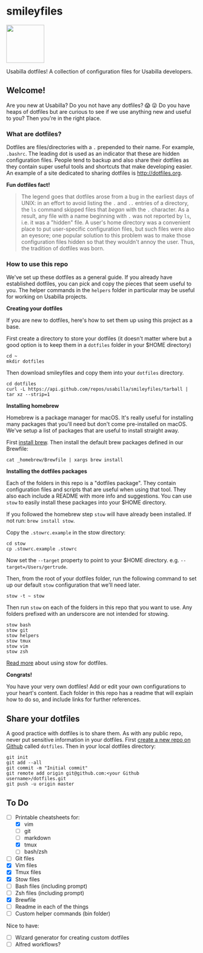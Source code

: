 # smileyfiles

<img src="https://rawgit.com/usabilla/smileyfiles/master/smiley.svg" width="100" height="100">

Usabilla dotfiles! A collection of configuration files for Usabilla developers.

## Welcome!

Are you new at Usabilla? Do you not have any dotfiles? 😱 😜 Do you have heaps of dotfiles but are curious to see if we use anything new and useful to you? Then you're in the right place.

### What are dotfiles?
Dotfiles are files/directories with a `.` prepended to their name. For example, `.bashrc`. The leading dot is used as an indicator that these are hidden configuration files. People tend to backup and also share their dotfiles as they contain super useful tools and shortcuts that make developing easier. An example of a site dedicated to sharing dotfiles is <http://dotfiles.org>.

**Fun dotfiles fact!**

> The legend goes that dotfiles arose from a bug in the earliest days of UNIX: in an effort to avoid listing the `.` and `..` entries of a directory, the `ls` command skipped files that _began_ with the `.` character. As a result, any file with a name beginning with `.` was not reported by `ls`, i.e. it was a "hidden" file. A user's home directory was a convenient place to put user-specific configuration files, but such files were also an eyesore; one popular solution to this problem was to make those configuration files hidden so that they wouldn't annoy the user. Thus, the tradition of dotfiles was born.

### How to use this repo

We've set up these dotfiles as a general guide. If you already have established dotfiles, you can pick and copy the pieces that seem useful to you. The helper commands in the `helpers` folder in particular may be useful for working on Usabilla projects.

**Creating your dotfiles**

If you are new to dotfiles, here's how to set them up using this project as a base.

First create a directory to store your dotfiles (it doesn't matter where but a good option is to keep them in a `dotfiles` folder in your $HOME directory)

```
cd ~
mkdir dotfiles
```

Then download smileyfiles and copy them into your `dotfiles` directory.

```
cd dotfiles
curl -L https://api.github.com/repos/usabilla/smileyfiles/tarball | tar xz --strip=1
```

**Installing homebrew**

Homebrew is a package manager for macOS. It's really useful for installing many packages that you'll need but don't come pre-installed on macOS. We've setup a list of packages that are useful to install straight away.

First [install brew]((https://brew.sh/)). Then install the default brew packages defined in our Brewfile:

```
cat _homebrew/Brewfile | xargs brew install
```

**Installing the dotfiles packages**

Each of the folders in this repo is a "dotfiles package". They contain configuration files and scripts that are useful when using that tool. They also each include a README with more info and suggestions. You can use `stow` to easily install these packages into your $HOME directory.

If you followed the homebrew step `stow` will have already been installed. If not run: `brew install stow`.

Copy the `.stowrc.example` in the stow directory:

```
cd stow
cp .stowrc.example .stowrc
```

Now set the `--target` property to point to your $HOME directory. e.g. `--target=/Users/gertrude`.

Then, from the root of your dotfiles folder, run the following command to set up our default `stow` configuration that we'll need later.

```
stow -t ~ stow
```

Then run `stow` on each of the folders in this repo that you want to use. Any folders prefixed with an underscore are not intended for stowing.

```
stow bash
stow git
stow helpers
stow tmux
stow vim
stow zsh
```

[Read more](https://alexpearce.me/2016/02/managing-dotfiles-with-stow/) about using stow for dotfiles.


**Congrats!**

You have your very own dotfiles! Add or edit your own configurations to your heart's content. Each folder in this repo has a readme that will explain how to do so, and include links for further references.

## Share your dotfiles

A good practice with dotfiles is to share them. As with any public repo, never put sensitive information in your dotfiles. First [create a new repo on Github](https://github.com/new) called `dotfiles`. Then in your local dotfiles directory:
```
git init
git add --all
git commit -m "Initial commit"
git remote add origin git@github.com:<your Github username>/dotfiles.git
git push -u origin master

```

## To Do
- [ ] Printable cheatsheets for:
    - [x] vim
    - [ ] git
    - [ ] markdown
    - [x] tmux
    - [ ] bash/zsh
- [ ] Git files
- [x] Vim files
- [x] Tmux files
- [x] Stow files
- [ ] Bash files (including prompt)
- [ ] Zsh files (including prompt)
- [x] Brewfile
- [ ] Readme in each of the things
- [ ] Custom helper commands (bin folder)

Nice to have:
- [ ] Wizard generator for creating custom dotfiles
- [ ] Alfred workflows?

